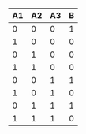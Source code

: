 | A1 | A2 | A3 | B |
|---|---|---|---|
| 0 | 0 | 0 | 1 |
| 1 | 0 | 0 | 0 |
| 0 | 1 | 0 | 0 |
| 1 | 1 | 0 | 0 |
| 0 | 0 | 1 | 1 |
| 1 | 0 | 1 | 0 |
| 0 | 1 | 1 | 1 |
| 1 | 1 | 1 | 0 |